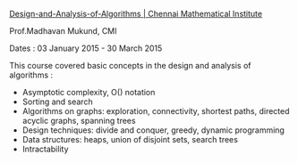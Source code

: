
[Design-and-Analysis-of-Algorithms | Chennai Mathematical Institute](http://nptel.ac.in/courses/106106131/) 

Prof.Madhavan Mukund, CMI

Dates : 03 January 2015 - 30 March 2015

This course covered basic concepts in the design and analysis of algorithms :

* Asymptotic complexity, O() notation 
* Sorting and search
* Algorithms on graphs: exploration, connectivity, shortest paths, directed acyclic graphs, spanning trees
* Design techniques: divide and conquer, greedy, dynamic programming
* Data structures: heaps, union of disjoint sets, search trees
* Intractability
